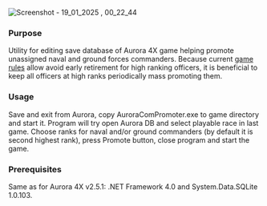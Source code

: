 ![Screenshot - 19_01_2025 , 00_22_44](https://github.com/user-attachments/assets/e5499f68-3444-4013-a127-614580bf5e1d)

### Purpose

Utility for editing save database of Aurora 4X game helping promote unassigned naval and ground forces commanders. Because current [game rules](http://aurora2.pentarch.org/index.php?topic=8495.msg104038#msg104038) allow avoid early retirement for high ranking officers, it is beneficial to keep all officers at high ranks periodically mass promoting them.

### Usage

Save and exit from Aurora, copy AuroraComPromoter.exe to game directory and start it. Program will try open Aurora DB and select playable race in last game. Choose ranks for naval and/or ground commanders (by default it is second highest rank), press Promote button, close program and start the game.

### Prerequisites

Same as for Aurora 4X v2.5.1: .NET Framework 4.0 and System.Data.SQLite 1.0.103.
